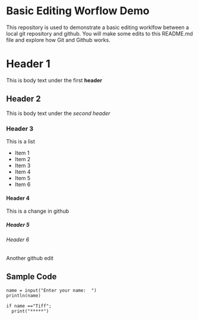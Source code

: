 # Basic Editing Worflow Demo
This repository is used to demonstrate a basic editing worklfow between a local git repository and github.  You will make some edits to this README.md file and explore how Git and Github works.


# Header 1
This is body text under the first **header**
## Header 2
This is body text under the *second header*
### Header 3
This is a list 
* Item 1
* Item 2 
* Item 3
* Item 4
* Item 5
* Item 6

#### Header 4
This is a change in github
##### Header 5
###### Header 6
Another github edit

## Sample Code
```
name = input("Enter your name:  ")
println(name)

if name =="Tiff"; 
  print("*****")
```
